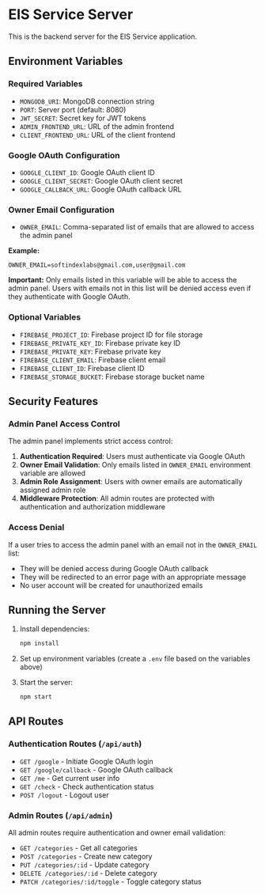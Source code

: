 # EIS Service Server

This is the backend server for the EIS Service application.

## Environment Variables

### Required Variables

- `MONGODB_URI`: MongoDB connection string
- `PORT`: Server port (default: 8080)
- `JWT_SECRET`: Secret key for JWT tokens
- `ADMIN_FRONTEND_URL`: URL of the admin frontend
- `CLIENT_FRONTEND_URL`: URL of the client frontend

### Google OAuth Configuration

- `GOOGLE_CLIENT_ID`: Google OAuth client ID
- `GOOGLE_CLIENT_SECRET`: Google OAuth client secret
- `GOOGLE_CALLBACK_URL`: Google OAuth callback URL

### Owner Email Configuration

- `OWNER_EMAIL`: Comma-separated list of emails that are allowed to access the admin panel

**Example:**

```
OWNER_EMAIL=softindexlabs@gmail.com,user@gmail.com
```

**Important:** Only emails listed in this variable will be able to access the admin panel. Users with emails not in this list will be denied access even if they authenticate with Google OAuth.

### Optional Variables

- `FIREBASE_PROJECT_ID`: Firebase project ID for file storage
- `FIREBASE_PRIVATE_KEY_ID`: Firebase private key ID
- `FIREBASE_PRIVATE_KEY`: Firebase private key
- `FIREBASE_CLIENT_EMAIL`: Firebase client email
- `FIREBASE_CLIENT_ID`: Firebase client ID
- `FIREBASE_STORAGE_BUCKET`: Firebase storage bucket name

## Security Features

### Admin Panel Access Control

The admin panel implements strict access control:

1. **Authentication Required**: Users must authenticate via Google OAuth
2. **Owner Email Validation**: Only emails listed in `OWNER_EMAIL` environment variable are allowed
3. **Admin Role Assignment**: Users with owner emails are automatically assigned admin role
4. **Middleware Protection**: All admin routes are protected with authentication and authorization middleware

### Access Denial

If a user tries to access the admin panel with an email not in the `OWNER_EMAIL` list:

- They will be denied access during Google OAuth callback
- They will be redirected to an error page with an appropriate message
- No user account will be created for unauthorized emails

## Running the Server

1. Install dependencies:

   ```bash
   npm install
   ```

2. Set up environment variables (create a `.env` file based on the variables above)

3. Start the server:
   ```bash
   npm start
   ```

## API Routes

### Authentication Routes (`/api/auth`)

- `GET /google` - Initiate Google OAuth login
- `GET /google/callback` - Google OAuth callback
- `GET /me` - Get current user info
- `GET /check` - Check authentication status
- `POST /logout` - Logout user

### Admin Routes (`/api/admin`)

All admin routes require authentication and owner email validation:

- `GET /categories` - Get all categories
- `POST /categories` - Create new category
- `PUT /categories/:id` - Update category
- `DELETE /categories/:id` - Delete category
- `PATCH /categories/:id/toggle` - Toggle category status

